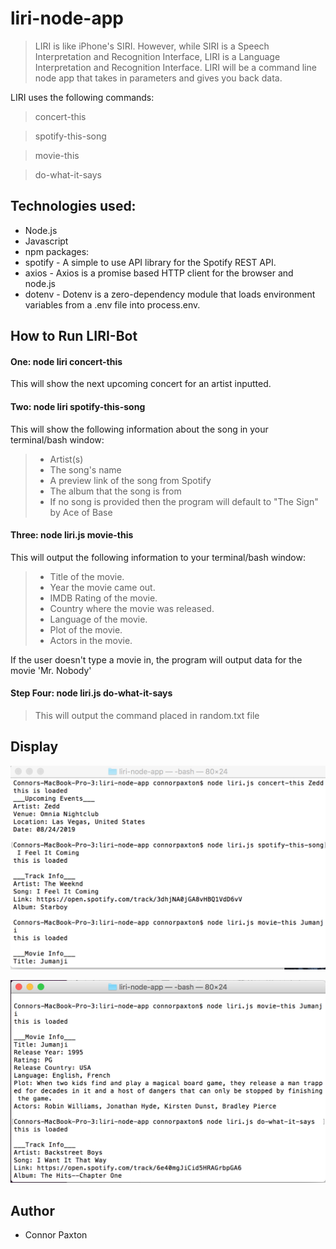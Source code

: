 # liri-node-app

> LIRI is like iPhone's SIRI. However, while SIRI is a Speech Interpretation and Recognition Interface, LIRI is a Language Interpretation and Recognition Interface. LIRI will be a command line node app that takes in parameters and gives you back data.

LIRI uses the following commands:

> concert-this

> spotify-this-song

> movie-this

> do-what-it-says

## Technologies used:

- Node.js
- Javascript
- npm packages:
- spotify - A simple to use API library for the Spotify REST API.
- axios - Axios is a promise based HTTP client for the browser and node.js
- dotenv - Dotenv is a zero-dependency module that loads environment variables from a .env file into process.env.

## How to Run LIRI-Bot

#### One: **node liri concert-this**

This will show the next upcoming concert for an artist inputted.

#### Two: **node liri spotify-this-song <song name here>**

This will show the following information about the song in your terminal/bash window:

> - Artist(s)
> - The song's name
> - A preview link of the song from Spotify
> - The album that the song is from
> - If no song is provided then the program will default to "The Sign" by Ace of Base

#### Three: **node liri.js movie-this <movie name here>**

This will output the following information to your terminal/bash window:

> - Title of the movie.
> - Year the movie came out.
> - IMDB Rating of the movie.
> - Country where the movie was released.
> - Language of the movie.
> - Plot of the movie.
> - Actors in the movie.

If the user doesn't type a movie in, the program will output data for the movie 'Mr. Nobody'

#### Step Four: **node liri.js do-what-it-says**

> This will output the command placed in random.txt file

## Display

![Screenshot One](/screenshots/1.png)

![Screenshot Two](/screenshots/2.png)

## Author

- Connor Paxton
